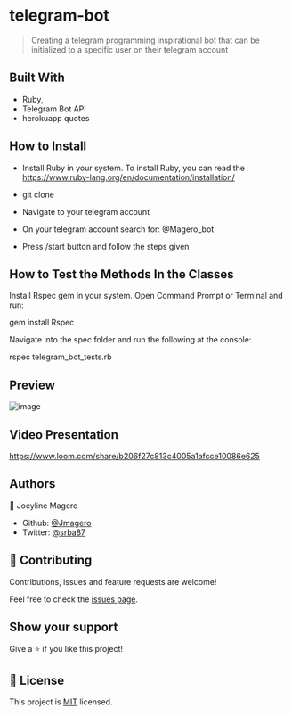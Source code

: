 # telegram-bot

> Creating a telegram programming inspirational bot that can be initialized to a specific user on their telegram account

## Built With

- Ruby,
- Telegram Bot API
- herokuapp quotes

## How to Install
- Install Ruby in your system. To install Ruby, you can read the https://www.ruby-lang.org/en/documentation/installation/

- git clone

- Navigate to your telegram account

- On your telegram account search for:
 @Magero_bot

- Press /start button and follow the steps given

## How to Test the Methods In the Classes
Install Rspec gem in your system. 
Open Command Prompt or Terminal and run:

gem install Rspec

Navigate into the spec folder and run the following at the console:

rspec telegram_bot_tests.rb

## Preview

![image](https://user-images.githubusercontent.com/52098394/86038049-ff307980-ba48-11ea-9e83-241380e5c1f8.png)

## Video Presentation

https://www.loom.com/share/b206f27c813c4005a1afcce10086e625

## Authors

👤 Jocyline Magero

- Github: [@Jmagero](https://github.com/Jmagero)
- Twitter: [@srba87](https://twitter.com/magero_jocyline)


## 🤝 Contributing

Contributions, issues and feature requests are welcome!

Feel free to check the [issues page](https://github.com/Jmagero/telegram-bot/issues).

## Show your support

Give a ⭐️ if you like this project!

## 📝 License

This project is [MIT](lic.url) licensed.
